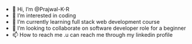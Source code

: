 - 👋 Hi, I’m @Prajwal-K-R
- 👀 I’m interested in coding
- 🌱 I’m currently learning full stack web development course
- 💞️ I’m looking to collaborate on software developer role for a beginner
- 📫 How to reach me .u can reach me through my linkedin profile

<!---
Prajwal-K-R/Prajwal-K-R is a ✨ special ✨ repository because its `README.md` (this file) appears on your GitHub profile.
You can click the Preview link to take a look at your changes.
--->
